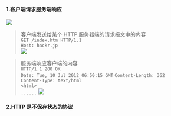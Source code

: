 #### 1.客户端请求服务端响应
![](http://www.ituring.com.cn/figures/2014/PIC%20HTTP/06.d02z.004.png)  

> 客户端发送给某个 HTTP 服务器端的请求报文中的内容  
`GET /index.htm HTTP/1.1`  
`Host: hackr.jp`  
![](http://www.ituring.com.cn/figures/2014/PIC%20HTTP/06.d02z.005.png)

> 服务端响应客户端的内容  
`HTTP/1.1 200 OK`  
`Date: Tue, 10 Jul 2012 06:50:15 GMT`
`Content-Length: 362`  
`Content-Type: text/html`  
`<html>`  
`......`
![](http://www.ituring.com.cn/figures/2014/PIC%20HTTP/06.d02z.006.png)

#### 2.HTTP 是不保存状态的协议